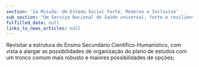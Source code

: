```yaml
---
section: '2a Missão: Um Estado Social Forte, Moderno e Inclusivo'
sub_section: "Um Serviço Nacional de Saúde universal, forte e resiliente"
fulfilled_date: null
links_to_news_articles: null
---
```


Revisitar a estrutura do Ensino Secundário Científico-Humanístico, com vista a alargar as possibilidades de organização do plano de estudos com um tronco comum mais robusto e maiores possibilidades de opções;